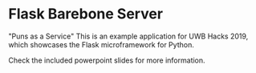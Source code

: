 # Flask Barebone Server

"Puns as a Service"
This is an example application for UWB Hacks 2019, which showcases the Flask microframework for Python.

Check the included powerpoint slides for more information.

